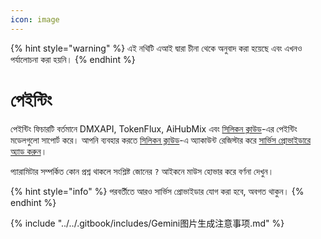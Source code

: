 ```yaml
---
icon: image
---
```


{% hint style="warning" %}
এই নথিটি এআই দ্বারা চীনা থেকে অনুবাদ করা হয়েছে এবং এখনও পর্যালোচনা করা হয়নি।
{% endhint %}

# পেইন্টিং

পেইন্টিং ফিচারটি বর্তমানে DMXAPI, TokenFlux, AiHubMix এবং [সিলিকন ক্লাউড](../../pre-basic/providers/siliconcloud.md)-এর পেইন্টিং মডেলগুলো সাপোর্ট করে। আপনি ব্যবহার করতে [সিলিকন ক্লাউড](https://www.siliconflow.cn/)-এ অ্যাকাউন্ট রেজিস্টার করে [সার্ভিস প্রোভাইডারে অ্যাড করুন](settings/providers.md)।

প্যারামিটার সম্পর্কিত কোন প্রশ্ন থাকলে সংশ্লিষ্ট জোনের `?` আইকনে মাউস হোভার করে বর্ণনা দেখুন।

{% hint style="info" %}
পরবর্তীতে আরও সার্ভিস প্রোভাইডার যোগ করা হবে, অবগত থাকুন।
{% endhint %}

{% include "../../.gitbook/includes/Gemini图片生成注意事项.md" %}